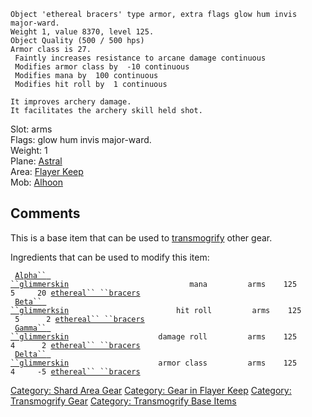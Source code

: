     Object 'ethereal bracers' type armor, extra flags glow hum invis major-ward.
    Weight 1, value 8370, level 125.
    Object Quality (500 / 500 hps)
    Armor class is 27.
     Faintly increases resistance to arcane damage continuous
     Modifies armor class by  -10 continuous
     Modifies mana by  100 continuous
     Modifies hit roll by  1 continuous

    It improves archery damage.
    It facilitates the archery skill held shot.

Slot: arms  
Flags: glow hum invis major-ward.  
Weight: 1  
Plane: [Astral](:Category:Astral "wikilink")  
Area: [Flayer Keep](:Category:Flayer_Keep "wikilink")  
Mob: [Alhoon](Alhoon "wikilink")  

## Comments

This is a base item that can be used to
[transmogrify](transmogrify "wikilink") other gear.

Ingredients that can be used to modify this item:

` `[`Alpha`` ``glimmerskin`](Alpha_glimmerskin "wikilink")`                           mana         arms    125      5     20 `[`ethereal`` ``bracers`](ethereal_bracers "wikilink")  
` `[`Beta`` ``glimmerksin`](Beta_glimmerksin "wikilink")`                        hit roll         arms    125      5      2 `[`ethereal`` ``bracers`](ethereal_bracers "wikilink")  
` `[`Gamma`` ``glimmerskin`](Gamma_glimmerskin "wikilink")`                    damage roll         arms    125      4      2 `[`ethereal`` ``bracers`](ethereal_bracers "wikilink")  
` `[`Delta`` ``glimmerskin`](Delta_glimmerskin "wikilink")`                    armor class         arms    125      4     -5 `[`ethereal`` ``bracers`](ethereal_bracers "wikilink")

[Category: Shard Area Gear](Category:_Shard_Area_Gear "wikilink")
[Category: Gear in Flayer
Keep](Category:_Gear_in_Flayer_Keep "wikilink") [Category: Transmogrify
Gear](Category:_Transmogrify_Gear "wikilink") [Category: Transmogrify
Base Items](Category:_Transmogrify_Base_Items "wikilink")
